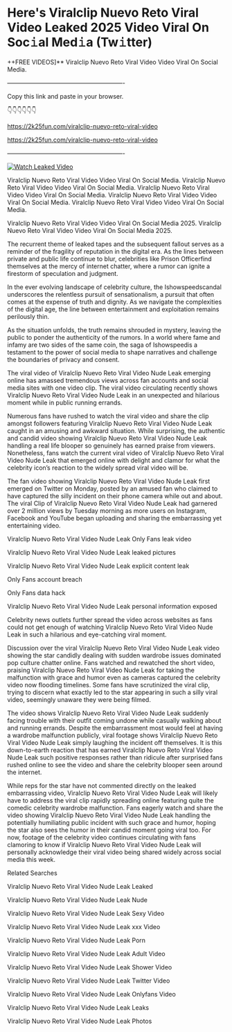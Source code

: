 # Here's Viralclip Nuevo Reto Viral Video Leaked 2025 Video Viral On Soc𝚒al Med𝚒a (Tw𝚒tter)

++FREE VIDEOS]** Viralclip Nuevo Reto Viral Video Video Viral On Social Media.

———————————————————-

Copy this link and paste in your browser.

👇👇👇👇👇👇

https://2k25fun.com/viralclip-nuevo-reto-viral-video

https://2k25fun.com/viralclip-nuevo-reto-viral-video

———————————————————-

[![Watch Leaked Video](https://miro.medium.com/v2/resize:fit:828/format:webp/1*cilzJN44JGOrTw9NJCrNHA.gif "Watch Leaked Video")](https://2k25fun.com/viralclip-nuevo-reto-viral-video)

Viralclip Nuevo Reto Viral Video Video Viral On Social Media. Viralclip Nuevo Reto Viral Video Video Viral On Social Media. Viralclip Nuevo Reto Viral Video Video Viral On Social Media. Viralclip Nuevo Reto Viral Video Video Viral On Social Media. Viralclip Nuevo Reto Viral Video Video Viral On Social Media.

Viralclip Nuevo Reto Viral Video Video Viral On Social Media 2025. Viralclip Nuevo Reto Viral Video Video Viral On Social Media 2025.

The recurrent theme of leaked tapes and the subsequent fallout serves as a reminder of the fragility of reputation in the digital era. As the lines between private and public life continue to blur, celebrities like Prison Officerfind themselves at the mercy of internet chatter, where a rumor can ignite a firestorm of speculation and judgment.

In the ever evolving landscape of celebrity culture, the Ishowspeedscandal underscores the relentless pursuit of sensationalism, a pursuit that often comes at the expense of truth and dignity. As we navigate the complexities of the digital age, the line between entertainment and exploitation remains perilously thin.

As the situation unfolds, the truth remains shrouded in mystery, leaving the public to ponder the authenticity of the rumors. In a world where fame and infamy are two sides of the same coin, the saga of Ishowspeedis a testament to the power of social media to shape narratives and challenge the boundaries of privacy and consent.

The viral video of Viralclip Nuevo Reto Viral Video Nude Leak emerging online has amassed tremendous views across fan accounts and social media sites with one video clip. The viral video circulating recently shows Viralclip Nuevo Reto Viral Video Nude Leak in an unexpected and hilarious moment while in public running errands.

Numerous fans have rushed to watch the viral video and share the clip amongst followers featuring Viralclip Nuevo Reto Viral Video Nude Leak caught in an amusing and awkward situation. While surprising, the authentic and candid video showing Viralclip Nuevo Reto Viral Video Nude Leak handling a real life blooper so genuinely has earned praise from viewers. Nonetheless, fans watch the current viral video of Viralclip Nuevo Reto Viral Video Nude Leak that emerged online with delight and clamor for what the celebrity icon’s reaction to the widely spread viral video will be.

The fan video showing Viralclip Nuevo Reto Viral Video Nude Leak first emerged on Twitter on Monday, posted by an amused fan who claimed to have captured the silly incident on their phone camera while out and about. The viral Clip of Viralclip Nuevo Reto Viral Video Nude Leak had garnered over 2 million views by Tuesday morning as more users on Instagram, Facebook and YouTube began uploading and sharing the embarrassing yet entertaining video.

Viralclip Nuevo Reto Viral Video Nude Leak Only Fans leak video

Viralclip Nuevo Reto Viral Video Nude Leak leaked pictures

Viralclip Nuevo Reto Viral Video Nude Leak explicit content leak

Only Fans account breach

Only Fans data hack

Viralclip Nuevo Reto Viral Video Nude Leak personal information exposed

Celebrity news outlets further spread the video across websites as fans could not get enough of watching Viralclip Nuevo Reto Viral Video Nude Leak in such a hilarious and eye-catching viral moment.

Discussion over the viral Viralclip Nuevo Reto Viral Video Nude Leak video showing the star candidly dealing with sudden wardrobe issues dominated pop culture chatter online. Fans watched and rewatched the short video, praising Viralclip Nuevo Reto Viral Video Nude Leak for taking the malfunction with grace and humor even as cameras captured the celebrity video now flooding timelines. Some fans have scrutinized the viral clip, trying to discern what exactly led to the star appearing in such a silly viral video, seemingly unaware they were being filmed.

The video shows Viralclip Nuevo Reto Viral Video Nude Leak suddenly facing trouble with their outfit coming undone while casually walking about and running errands. Despite the embarrassment most would feel at having a wardrobe malfunction publicly, viral footage shows Viralclip Nuevo Reto Viral Video Nude Leak simply laughing the incident off themselves. It is this down-to-earth reaction that has earned Viralclip Nuevo Reto Viral Video Nude Leak such positive responses rather than ridicule after surprised fans rushed online to see the video and share the celebrity blooper seen around the internet.

While reps for the star have not commented directly on the leaked embarrassing video, Viralclip Nuevo Reto Viral Video Nude Leak will likely have to address the viral clip rapidly spreading online featuring quite the comedic celebrity wardrobe malfunction. Fans eagerly watch and share the video showing Viralclip Nuevo Reto Viral Video Nude Leak handling the potentially humiliating public incident with such grace and humor, hoping the star also sees the humor in their candid moment going viral too. For now, footage of the celebrity video continues circulating with fans clamoring to know if Viralclip Nuevo Reto Viral Video Nude Leak will personally acknowledge their viral video being shared widely across social media this week.

Related Searches

Viralclip Nuevo Reto Viral Video Nude Leak Leaked

Viralclip Nuevo Reto Viral Video Nude Leak Nude

Viralclip Nuevo Reto Viral Video Nude Leak Sexy Video

Viralclip Nuevo Reto Viral Video Nude Leak xxx Video

Viralclip Nuevo Reto Viral Video Nude Leak Porn

Viralclip Nuevo Reto Viral Video Nude Leak Adult Video

Viralclip Nuevo Reto Viral Video Nude Leak Shower Video

Viralclip Nuevo Reto Viral Video Nude Leak Twitter Video

Viralclip Nuevo Reto Viral Video Nude Leak Onlyfans Video

Viralclip Nuevo Reto Viral Video Nude Leak Leaks

Viralclip Nuevo Reto Viral Video Nude Leak Photos